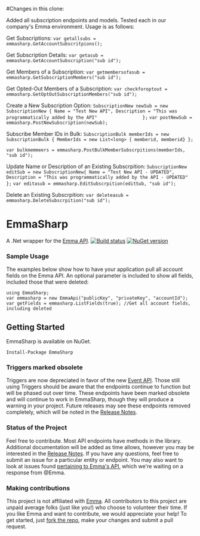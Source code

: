 #Changes in this clone: 

Added all subscription endpoints and models. Tested each in our company's Emma environment. 
Usage is as follows:

Get Subscriptions:
` var getallsubs = emmasharp.GetAccountSubscritpions(); `

Get Subscription Details:
`var getasub = emmasharp.GetAccountSubscription("sub id");`

Get Members of a Subscription:
`var getmembersofasub = emmasharp.GetSubscriptionMembers("sub id");`

Get Opted-Out Members of a Subscription:
`var checkforoptout = emmasharp.GetOptOutSubscriptionMembers("sub id");`

Create a New Subscription Option:
` SubscriptionNew newSub = new SubscriptionNew
            {
                Name = "Test New API",
                Description = "This was programmatically added by the API"                
            }; `
`var postNewSub = emmasharp.PostNewSubscription(newSub);`

Subscribe Member IDs in Bulk:
`SubscriptionBulk memberIds = new SubscriptionBulk
            {
                MemberIds = new List<long> { memberid, memberid}
            };`

`var bulkmemmeers = emmasharp.PostBulkMemberSubscrpitions(memberIds, "sub id");`

Update Name or Description of an Existing Subscrpition:
`SubscriptionNew editSub = new SubscriptionNew{ Name = "Test New API - UPDATED",  Description = "This was programmatically added by the API - UPDATED" };`
`var editasub = emmasharp.EditSubscrpition(editSub, "sub id");`

Delete an Existing Subscrpition:
`var deleteasub = emmasharp.DeleteSubscrpition("sub id");`



# EmmaSharp

A .Net wrapper for the [Emma API](http://api.myemma.com/). [![Build status](https://ci.appveyor.com/api/projects/status/v66btpa1dxv7vlwv?svg=true)](https://ci.appveyor.com/project/kylegregory/emmasharp) [![NuGet version](https://badge.fury.io/nu/EmmaSharp.svg)](https://www.nuget.org/packages/EmmaSharp)

### Sample Usage

The examples below show how to have your application pull all account fields on the Emma API. An optional parameter is included to show all fields, included those that were deleted:

    using EmmaSharp;
    var emmasharp = new EmmaApi("publicKey", "privateKey", "accountId");
    var getFields = emmasharp.ListFields(true); //Get all account fields, including deleted
    
## Getting Started

EmmaSharp is available on NuGet.

```
Install-Package EmmaSharp
```

### Triggers marked obsolete

Triggers are now depreciated in favor of the new [Event API](http://api.myemma.com/api/external/event_api.html). Those still using Triggers should be aware that the endpoints continue to function but will be phased out over time. These endpoints have been marked obsolete and will continue to work in EmmaSharp, though they will produce a warning in your project. Future releases may see these endpoints removed completely, which will be noted in the [Release Notes](https://github.com/kylegregory/EmmaSharp/blob/master/ReleaseNotes.md).

### Status of the Project

Feel free to contribute. Most API endpoints have methods in the library. Additional documentation will be added as time allows, however you may be interested in the [Release Notes](https://github.com/kylegregory/EmmaSharp/blob/master/ReleaseNotes.md). If you have any questions, feel free to submit an issue for a particular entity or endpoint. You may also want to look at issues found [pertaining to Emma's API](https://github.com/kylegregory/EmmaSharp/issues?q=is%3Aopen+is%3Aissue+label%3A%22api+bug%22), which we're waiting on a response from @Emma.

### Making contributions

This project is not affiliated with [Emma](http://myemma.com/meet-us). All contributors to this project are unpaid average folks (just like you!) who choose to volunteer their time. If you like Emma and want to contribute, we would appreciate your help! To get started, just [fork the repo](https://help.github.com/articles/fork-a-repo), make your changes and submit a pull request.
